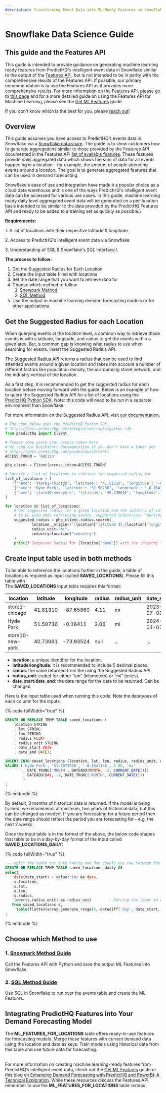 ```yaml
---
description: Transforming Event Data into ML-Ready Features in Snowflake
---
```


# Snowflake Data Science Guide

## This guide and the Features API

This guide is intended to provide guidance on generating machine learning ready features from PredictHQ's intelligent event data in Snowflake similar to the output of the [Features API](https://docs.predicthq.com/getting-started/guides/features-api-guides/increase-accuracy-with-the-features-api), but is not intended to be in parity with the comprehensive results of the Features API. If possible, our primary recommendation is to use the Features API as it provides more comprehensive results. For more information on the Features API, please go to [this page](../../../../api/features/) and for a more detailed guide on using the Features API for Machine Learning, please see the [Get ML Features](../../../../getting-started/guides/features-api-guides/feature-engineering-guide.md) guide.

If you don't know which is the best for you, please [reach out](https://www.predicthq.com/contact/sales)!

## Overview

This guide assumes you have access to PredictHQ’s events data in Snowflake via a [Snowflake data share](https://docs.predicthq.com/integrations/third-party-integrations/snowflake). The guide is to show customers how to generate aggregations similar to those provided by the Features API documented in the Features API [list of available features](https://docs.predicthq.com/api/features/get-features#available-features). These features provide daily aggregated data which shows the sum of data for all events happening in a location - for example, the amount of people attending events around a location. The goal is to generate aggregated features that can be used in demand forecasting.

Snowflake's ease of use and integration have made it a popular choice as a cloud data warehouse and is one of the ways PredictHQ's intelligent event data can be accessed for various use cases. In this guide, machine learning ready daily level aggregated event data will be generated on a per-location basis intended to be similar to the data provided by the PredictHQ Features API and ready to be added to a training set as quickly as possible.\


**Requirements:**

1\. A list of locations with their respective latitude & longitude.

2\. Access to PredictHQ's intelligent event data via Snowflake

3\. Understanding of SQL & Snowflake's SQL Interface.\


**The process to follow:**

1. Get the Suggested Radius for Each Location
2. Create the input table filled with locations
3. Set the date range that you want to retrieve data for
4. Choose which method to follow
   1. [Snowpark Method](https://app.gitbook.com/o/WGid6DiA3ccvlkmvc17s/s/tNhzHETmXsrWeVBndqqJ/\~/changes/155/integrations/third-party-integrations/snowflake/snowflake-data-science-guide/snowpark-method-guide)
   2. [SQL Method](https://app.gitbook.com/o/WGid6DiA3ccvlkmvc17s/s/tNhzHETmXsrWeVBndqqJ/\~/changes/155/integrations/third-party-integrations/snowflake/snowflake-data-science-guide/sql-method-guide)
5. Use the output in machine learning demand forecasting models or for other applications

## Get the Suggested Radius for each Location

When querying events at the location level, a common way to retrieve those events is with a latitude, longitude, and radius to get the events within a given area. But, a common gap is knowing what radius to use when searching for events. Insert the Suggested Radius API.&#x20;

The [Suggested Radius API](https://docs.predicthq.com/api/suggested-radius/get-suggested-radius) returns a radius that can be used to find attended events around a given location and takes into account a number of different factors like population density, the surrounding street network, and the industry vertical of the location.&#x20;

As a first step, it is recommended to get the suggested radius for each location before moving forward with the guide. Below is an example of how to query the Suggested Radius API for a list of locations using the [PredictHQ Python SDK](https://docs.predicthq.com/integrations/sdks/python-sdk). Note: this code will need to be run in a separate environment than Snowflake.&#x20;

For more information on the Suggested Radius API, visit [our documentation](https://docs.predicthq.com/api/suggested-radius/get-suggested-radius).

```python
# The code below uses the PredictHQ Python SDK
# https://docs.predicthq.com/integrations/sdks/python-sdk
from predicthq import Client 

# Please copy paste your access token here
# or read our Quickstart documentation if you don't have a token yet
# https://docs.predicthq.com/guides/quickstart/
ACCESS_TOKEN = 'ABC123'

phq_client = Client(access_token=ACCESS_TOKEN)

# Specify a list of locations to retrieve the suggested radius for
list_of_locations = [
    {'name': 'store1-chicago', 'latitude': '41.81310', 'longitude': '-87.65860', 'industry': 'retail'},
    {'name': 'Hyde Park', 'latitude': '51.50736', 'longitude': '-0.16411', 'industry': 'accommodation'},
    {'name': 'store10-new-york', 'latitude': '40.730610', 'longitude': '-73.935242', 'industry': 'retail'},
]

for location in list_of_locations:
	# Get suggested radius for a given location and the industry of interest
	# to be used when retrieving events. supported industries: 'parking', 'restaurants', 'retail', 'accommodation'
	suggested_radius = phq_client.radius.search(
            location__origin=f"{location['latitude']},{location['longitude']}", 
            radius_unit="mi", 
            industry=location["industry"]
    )
	print(f"Suggested Radius for {location['name']} with the industry {location['industry']}: {suggested_radius.radius} {suggested_radius.radius_unit}")

```



## Create Input table used in both methods

To be able to reference the locations further in the guide, a table of locations is required as input (called **SAVED\_LOCATIONS**). Please fill this table with \
The **SAVED\_LOCATIONS** input table requires this format:

<table data-full-width="true"><thead><tr><th width="190">location</th><th>latitude</th><th>longitude</th><th data-type="number">radius</th><th>radius_unit</th><th>date_start</th><th>date_end</th></tr></thead><tbody><tr><td>store1-chicago</td><td>41.81310</td><td>-87.65860</td><td>4.11</td><td>mi</td><td>2023-07-01</td><td>2023-12-31</td></tr><tr><td>Hyde Park</td><td>51.50736</td><td>-0.16411</td><td>2.06</td><td>mi</td><td>2024-01-01</td><td>2024-03-31</td></tr><tr><td>store10-new-york</td><td>40.73061</td><td>-73.93524</td><td>null</td><td>...</td><td>...</td><td>...</td></tr></tbody></table>

* **location**: a unique identifier for the location.
* **latitude**/**longitude**: it is recommended to include 5 decimal places.
* **radius**: the value returned from the using the Suggested Radius API.
* **radius\_unit**: coded for either “km” (kilometers) or “mi” (miles).
* **date\_start**/**date\_end**: the date range for the data to be returned. Can be changed.

Here is the input table used when running this code. Note the datatypes of each column for the inputs.

{% code fullWidth="true" %}
```sql
CREATE OR REPLACE TEMP TABLE saved_locations (
    location STRING
    , lat STRING
    , lon STRING
    , radius FLOAT
    , radius_unit STRING
    , date_start DATE
    , date_end DATE);

INSERT INTO saved_locations (location, lat, lon, radius, radius_unit, date_start, date_end)
VALUES ('Hyde Park', '51.5073638', '-0.1641135', 2.06, 'mi'   
        , DATE_TRUNC('MONTH', DATEADD(MONTH, -3, CURRENT_DATE()))       --Start of 3 months ago
        , DATEADD(DAY, -1, DATE_TRUNC('MONTH', CURRENT_DATE()))         --End of last month
        )
;
```
{% endcode %}

By default, 3 months of historical data is returned. If the model is being trained, we recommend, at minimum, two years of historical data, but this can be changed as needed. If you are forecasting for a future period then the date range should reflect the period you are forecasting for - e.g. the next 2 weeks.

Once the input table is in the format of the above, the below code shapes that table to be in a day-by-day format of the input called **SAVED\_LOCATIONS\_DAILY:**

{% code fullWidth="true" %}
```sql
----split the table out into having one day equals one row between the date range.
CREATE OR REPLACE TEMP TABLE saved_locations_daily AS
select
    date(date_start) + value::int as date,
    s.location,
    s.lat,
    s.lon,
    s.radius,
    lower(s.radius_unit) as radius_unit        --forcing the lower in case of data entry mistakes
   from saved_locations s,
     table(flatten(array_generate_range(0, datediff('day', date_start, date_end) + 1))) t
;
```
{% endcode %}

## Choose which Method to use

### 1. [Snowpark Method Guide](snowpark-method-guide.md)

Call the Features API with Python and save the output ML Features into Snowflake.

### 2. [SQL Method Guide](sql-method-guide.md)

Use SQL in Snowflake to run over the events table and create the ML Features.

## Integrating PredictHQ Features into Your Demand Forecasting Model

The **ML\_FEATURES\_FOR\_LOCATIONS** table offers ready-to-use features for forecasting models. Merge these features with current demand data using the location and date as keys. Train models using historical data from this table and use future data for forecasting.&#x20;

\
For more information on creating machine learning-ready features from PredictHQ’s intelligent event data, check out the [Get ML Features](../../../../getting-started/guides/features-api-guides/feature-engineering-guide.md) guide or this blog on [Enhancing Demand Forecasting with PredictHQ and PowerBI: A Technical Exploration](https://www.predicthq.com/blog/enhancing-demand-forecasting-with-predicthq-and-powerbi-a-technical). While these resources discuss the Features API, remember to use the **ML\_FEATURES\_FOR\_LOCATIONS** table instead.
